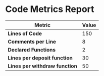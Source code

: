 # Code Metrics Report

| Metric                          | Value     |
|---------------------------------|-----------|
| **Lines of Code**               | 150       |
| **Comments per Line**           | 8         |
| **Declared Functions**          | 2         |
| **Lines per deposit function**  | 30        |
| **Lines per withdraw function** | 50        |

